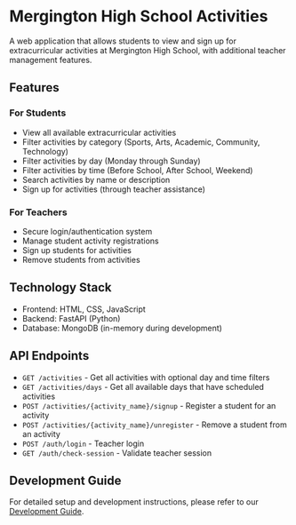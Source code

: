 # Mergington High School Activities

A web application that allows students to view and sign up for extracurricular activities at Mergington High School, with additional teacher management features.

## Features

### For Students
- View all available extracurricular activities
- Filter activities by category (Sports, Arts, Academic, Community, Technology)
- Filter activities by day (Monday through Sunday)
- Filter activities by time (Before School, After School, Weekend)
- Search activities by name or description
- Sign up for activities (through teacher assistance)

### For Teachers
- Secure login/authentication system
- Manage student activity registrations
- Sign up students for activities
- Remove students from activities

## Technology Stack

- Frontend: HTML, CSS, JavaScript
- Backend: FastAPI (Python)
- Database: MongoDB (in-memory during development)

## API Endpoints

- `GET /activities` - Get all activities with optional day and time filters
- `GET /activities/days` - Get all available days that have scheduled activities
- `POST /activities/{activity_name}/signup` - Register a student for an activity
- `POST /activities/{activity_name}/unregister` - Remove a student from an activity
- `POST /auth/login` - Teacher login
- `GET /auth/check-session` - Validate teacher session

## Development Guide

For detailed setup and development instructions, please refer to our [Development Guide](../docs/how-to-develop.md).
